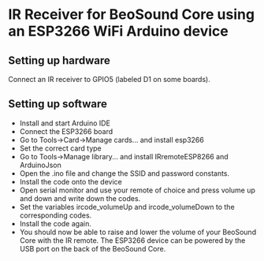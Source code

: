 # IR Receiver for BeoSound Core using an ESP3266 WiFi Arduino device
## Setting up hardware
Connect an IR receiver to GPIO5 (labeled D1 on some boards).
## Setting up software
* Install and start Arduino IDE
* Connect the ESP3266 board
* Go to Tools->Card->Manage cards... and install esp3266
* Set the correct card type
* Go to Tools->Manage library... and install IRremoteESP8266 and ArduinoJson
* Open the .ino file and change the SSID and password constants.
* Install the code onto the device
* Open serial monitor and use your remote of choice and press volume up and down and write down the codes.
* Set the variables ircode_volumeUp and ircode_volumeDown to the corresponding codes.
* Install the code again.
* You should now be able to raise and lower the volume of your BeoSound Core with the IR remote. The ESP3266 device can be powered by the USB port on the back of the BeoSound Core.